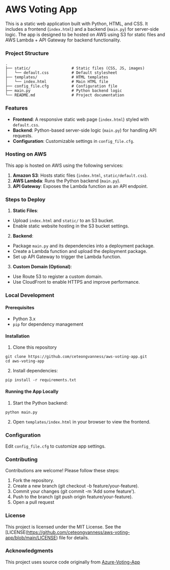 # AWS Voting App
This is a static web application built with Python, HTML, and CSS. It includes a frontend (`index.html`) and a backend (`main.py`) for server-side logic. The app is designed to be hosted on AWS using S3 for static files and AWS Lambda + API Gateway for backend functionality.

### Project Structure
```
.
├── static/                  # Static files (CSS, JS, images)
│   └── default.css          # Default stylesheet
├── templates/               # HTML templates
│   └── index.html           # Main HTML file
├── config_file.cfg          # Configuration file
├── main.py                  # Python backend logic
└── README.md                # Project documentation
```

### Features
- **Frontend**: A responsive static web page (`index.html`) styled with `default.css`.
- **Backend**: Python-based server-side logic (`main.py`) for handling API requests.
- **Configuration**: Customizable settings in `config_file.cfg`.

### Hosting on AWS
This app is hosted on AWS using the following services:
1. **Amazon S3**: Hosts static files (`index.html`, `static/default.css`).
2. **AWS Lambda**: Runs the Python backend (`main.py`).
3. **API Gateway**: Exposes the Lambda function as an API endpoint.

### Steps to Deploy
1. **Static Files**:
- Upload `index.html` and `static/` to an S3 bucket.
- Enable static website hosting in the S3 bucket settings.
2. **Backend**:
- Package `main.py` and its dependencies into a deployment package.
- Create a Lambda function and upload the deployment package.
- Set up API Gateway to trigger the Lambda function.
3. **Custom Domain (Optional)**:
- Use Route 53 to register a custom domain.
- Use CloudFront to enable HTTPS and improve performance.

### Local Development
#### Prerequisites
- Python 3.x
- `pip` for dependency management

#### Installation
1. Clone this repository
```
git clone https://github.com/ceteongvanness/aws-voting-app.git
cd aws-voting-app
```

2. Install dependencies:
```
pip install -r requirements.txt
```

#### Running the App Locally
1. Start the Python backend:
```
python main.py
```
2. Open `templates/index.html` in your browser to view the frontend.

### Configuration
Edit `config_file.cfg` to customize app settings.

### Contributing
Contributions are welcome! Please follow these steps:
1. Fork the repository.
2. Create a new branch (git checkout -b feature/your-feature).
3. Commit your changes (git commit -m 'Add some feature').
4. Push to the branch (git push origin feature/your-feature).
5. Open a pull request

### License
This project is licensed under the MIT License. See the [LICENSE(https://github.com/ceteongvanness/aws-voting-app/blob/main/LICENSE) file for details.

### Acknowledgments
This project uses source code originally from [Azure-Voting-App](https://github.com/ceteongvanness/azure-voting-app)
